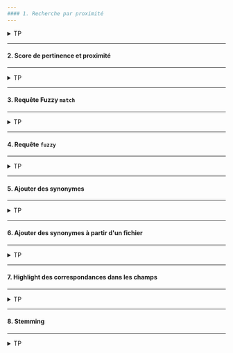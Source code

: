 ```yaml
---
#### 1. Recherche par proximité
---
```

<details>
<summary>TP</summary>

##### :arrow_forward: Ajouter les documents de test

```
PUT /proximity/_doc/1
{
  "title": "Spicy Sauce"
}
```

```
PUT /proximity/_doc/2
{
  "title": "Spicy Tomato Sauce"
}
```

```
PUT /proximity/_doc/3
{
  "title": "Spicy Tomato and Garlic Sauce"
}
```

```
PUT /proximity/_doc/4
{
  "title": "Tomato Sauce (spicy)"
}
```

```
PUT /proximity/_doc/5
{
  "title": "Spicy and very delicious Tomato Sauce"
}
```

##### :arrow_forward: Ajouter le paramètre `slop` à la requête `match_phrase`

```
GET /proximity/_search
{
  "query": {
    "match_phrase": {
      "title": {
        "query": "spicy sauce",
        "slop": 1
      }
    }
  }
}
```

```
GET /proximity/_search
{
  "query": {
    "match_phrase": {
      "title": {
        "query": "spicy sauce",
        "slop": 2
      }
    }
  }
}
```

</details>


---
#### 2. Score de pertinence et proximité
---
<details>
<summary>TP</summary>

##### :arrow_forward: Un simple `match` dans une requête `bool`

```
GET /proximity/_search
{
  "query": {
    "bool": {
      "must": [
        {
          "match": {
            "title": {
              "query": "spicy sauce"
            }
          }
        }
      ]
    }
  }
}
```

##### :arrow_forward: Booster la pertinence en se basant sur le proximité

```
GET /proximity/_search
{
  "query": {
    "bool": {
      "must": [
        {
          "match": {
            "title": {
              "query": "spicy sauce"
            }
          }
        }
      ],
      "should": [
        {
          "match_phrase": {
            "title": {
              "query": "spicy sauce"
            }
          }
        }
      ]
    }
  }
}
```

##### :arrow_forward: Ajouter le paramètre `slop`

```
GET /proximity/_search
{
  "query": {
    "bool": {
      "must": [
        {
          "match": {
            "title": {
              "query": "spicy sauce"
            }
          }
        }
      ],
      "should": [
        {
          "match_phrase": {
            "title": {
              "query": "spicy sauce",
              "slop": 5
            }
          }
        }
      ]
    }
  }
}
```

</details>


---
#### 3. Requête Fuzzy `match`
---
<details>
<summary>TP</summary>

##### :arrow_forward: Recherche avec `fuzziness` à `auto`

```
GET /product/_search
{
  "query": {
    "match": {
      "name": {
        "query": "l0bster",
        "fuzziness": "auto"
      }
    }
  }
}
```

```
GET /product/_search
{
  "query": {
    "match": {
      "name": {
        "query": "lobster",
        "fuzziness": "auto"
      }
    }
  }
}
```

##### :arrow_forward: Fuzziness pour `term` (en specifiant un entier)

```
GET /product/_search
{
  "query": {
    "match": {
      "name": {
        "query": "l0bster love",
        "operator": "and",
        "fuzziness": 1
      }
    }
  }
}
```

##### :arrow_forward: Commutation de lettres avec transpositions

```
GET /product/_search
{
  "query": {
    "match": {
      "name": {
        "query": "lvie",
        "fuzziness": 1
      }
    }
  }
}
```

##### :arrow_forward: Désactiver les transpositions

```
GET /product/_search
{
  "query": {
    "match": {
      "name": {
        "query": "lvie",
        "fuzziness": 1,
        "fuzzy_transpositions": false
      }
    }
  }
}
```

</details>


---
#### 4. Requête `fuzzy`
---
<details>
<summary>TP</summary>

```
GET /product/_search
{
  "query": {
    "fuzzy": {
      "name": {
        "value": "LOBSTER",
        "fuzziness": "auto"
      }
    }
  }
}
```

```
GET /product/_search
{
  "query": {
    "fuzzy": {
      "name": {
        "value": "lobster",
        "fuzziness": "auto"
      }
    }
  }
}
```

</details>

---
#### 5. Ajouter des synonymes
---
<details>
<summary>TP</summary>

<img src="https://i.ibb.co/yq5gBTV/01-Screenshot-from-2021-03-21-20-22-22.png" width="80%">

##### :arrow_forward: Creation d'un index avec un analyzer configuré

```
PUT /synonyms
{
  "settings": {
    "analysis": {
      "filter": {
        "synonym_test": {
          "type": "synonym", 
          "synonyms": [
            "awful => terrible",
            "awesome => great, super",
            "elasticsearch, logstash, kibana => elk",
            "weird, strange"
          ]
        }
      },
      "analyzer": {
        "my_analyzer": {
          "tokenizer": "standard",
          "filter": [
            "lowercase",
            "synonym_test"
          ]
        }
      }
    }
  },
  "mappings": {
    "properties": {
      "description": {
        "type": "text",
        "analyzer": "my_analyzer"
      }
    }
  }
}
```

##### :arrow_forward: Tester l"analyzer (avec les synonymes)

```
POST /synonyms/_analyze
{
  "analyzer": "my_analyzer",
  "text": "awesome"
}
```

```
POST /synonyms/_analyze
{
  "analyzer": "my_analyzer",
  "text": "Elasticsearch"
}
```

```
POST /synonyms/_analyze
{
  "analyzer": "my_analyzer",
  "text": "weird"
}
```

```
POST /synonyms/_analyze
{
  "analyzer": "my_analyzer",
  "text": "Elasticsearch is awesome, but can also seem weird sometimes."
}
```

##### :arrow_forward: Ajouter un document de test

```
POST /synonyms/_doc
{
  "description": "Elasticsearch is awesome, but can also seem weird sometimes."
}
```

##### :arrow_forward: Rechercher des synonymes dans l'index

```
GET /synonyms/_search
{
  "query": {
    "match": {
      "description": "great"
    }
  }
}
```

```
GET /synonyms/_search
{
  "query": {
    "match": {
      "description": "awesome"
    }
  }
}
```

</details>


---
#### 6. Ajouter des synonymes à partir d'un fichier
---
<details>
<summary>TP</summary>

##### :arrow_forward: Creation d'un index avec un analyzer configuré

```
PUT /synonyms
{
  "settings": {
    "analysis": {
      "filter": {
        "synonym_test": {
          "type": "synonym",
          "synonyms_path": "analysis/synonyms.txt"
        }
      },
      "analyzer": {
        "my_analyzer": {
          "tokenizer": "standard",
          "filter": [
            "lowercase",
            "synonym_test"
          ]
        }
      }
    }
  },
  "mappings": {
    "properties": {
      "description": {
        "type": "text",
        "analyzer": "my_analyzer"
      }
    }
  }
}
```

##### :arrow_forward: Le fichier des synonymes (`config/analysis/synonyms.txt`)

```
### This is a comment

awful => terrible
awesome => great, super
elasticsearch, logstash, kibana => elk
weird, strange
```

##### :arrow_forward: Tester l'analyzer

```
POST /synonyms/_analyze
{
  "analyzer": "my_analyzer",
  "text": "Elasticsearch"
}
```

</details>

---
#### 7. Highlight des correspondances dans les champs
---
<details>
<summary>TP</summary>

##### :arrow_forward: Ajouter un document de test

```
PUT /highlighting/_doc/1
{
  "description": "Let me tell you a story about Elasticsearch. It's a full-text search engine that is built on Apache Lucene. It's really easy to use, but also packs lots of advanced features that you can use to tweak its searching capabilities. Lots of well-known and established companies use Elasticsearch, and so should you!"
}
```

##### :arrow_forward: Highlight des correspondances dans le champs `description`

```
GET /highlighting/_search
{
  "_source": false,
  "query": {
    "match": { "description": "Elasticsearch story" }
  },
  "highlight": {
    "fields": {
      "description" : {}
    }
  }
}
```

##### :arrow_forward: Spécifié un tag

```
GET /highlighting/_search
{
  "_source": false,
  "query": {
    "match": { "description": "Elasticsearch story" }
  },
  "highlight": {
    "pre_tags": [ "<strong>" ],
    "post_tags": [ "</strong>" ],
    "fields": {
      "description" : {}
    }
  }
}
```

</details>


---
#### 8. Stemming
---
<details>
<summary>TP</summary>

##### :arrow_forward: Creation d'un index de test

```
PUT /stemming_test
{
  "settings": {
    "analysis": {
      "filter": {
        "synonym_test": {
          "type": "synonym",
          "synonyms": [
            "firm => company",
            "love, enjoy"
          ]
        },
        "stemmer_test" : {
          "type" : "stemmer",
          "name" : "english"
        }
      },
      "analyzer": {
        "my_analyzer": {
          "tokenizer": "standard",
          "filter": [
            "lowercase",
            "synonym_test",
            "stemmer_test"
          ]
        }
      }
    }
  },
  "mappings": {
    "properties": {
      "description": {
        "type": "text",
        "analyzer": "my_analyzer"
      }
    }
  }
}
```

##### :arrow_forward: Ajouter un document de test

```
PUT /stemming_test/_doc/1
{
  "description": "I love working for my firm!"
}
```

##### :arrow_forward: Matching de document avec le mot de base (`work`)

```
GET /stemming_test/_search
{
  "query": {
    "match": {
      "description": "enjoy work"
    }
  }
}
```

##### :arrow_forward: La requête est stemmed, donc le document correspond encore

```
GET /stemming_test/_search
{
  "query": {
    "match": {
      "description": "love working"
    }
  }
}
```

##### :arrow_forward: Synonymes et les mots stemmed sont toujours highlightés

```
GET /stemming_test/_search
{
  "query": {
    "match": {
      "description": "enjoy work"
    }
  },
  "highlight": {
    "fields": {
      "description": {}
    }
  }
}
```

</details>

